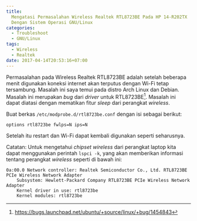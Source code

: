 ```yaml
---
title:
  Mengatasi Permasalahan Wireless Realtek RTL8723BE Pada HP 14-R202TX
  Dengan Sistem Operasi GNU/Linux
categories:
  - Troubleshoot
  - GNU/Linux
tags:
  - Wireless
  - Realtek
date: 2017-04-14T20:53:16+07:00
---
```


Permasalahan pada Wireless Realtek RTL8723BE adalah setelah beberapa menit
digunakan koneksi internet akan terputus dengan Wi-Fi tetap tersambung.
Masalah ini saya temui pada distro Arch Linux dan Debian. Masalah ini
merupakan _bug_ dari _driver_ untuk RTL8723BE[^1]. Masalah ini dapat diatasi 
dengan mematikan fitur *sleep* dari perangkat _wireless_. 

Buat berkas `/etc/modprobe.d/rtl8723be.conf` dengan isi sebagai berikut:

```
options rtl8723be fwlps=N ips=N
```

Setelah itu restart dan Wi-Fi dapat kembali digunakan seperti seharusnya.

<!--more-->

Catatan:
Untuk mengetahui _chipset wireless_ dari perangkat laptop kita dapat menggunakan
perintah `lspci -k`, yang akan memberikan informasi tentang perangkat _wireless_
seperti di bawah ini:

```
0a:00.0 Network controller: Realtek Semiconductor Co., Ltd. RTL8723BE PCIe Wireless Network Adapter
	Subsystem: Hewlett-Packard Company RTL8723BE PCIe Wireless Network Adapter
	Kernel driver in use: rtl8723be
	Kernel modules: rtl8723be

```

[^1]:https://bugs.launchpad.net/ubuntu/+source/linux/+bug/1454843
